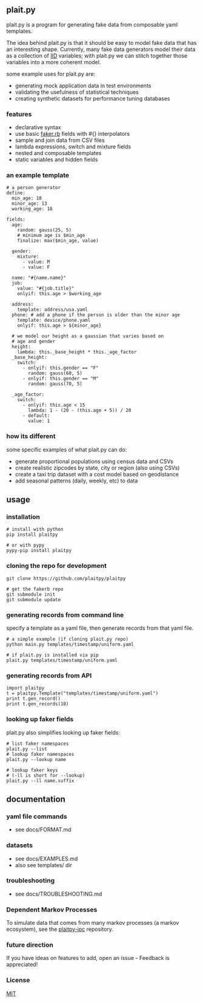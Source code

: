 ## plait.py

plait.py is a program for generating fake data from composable yaml templates.

The idea behind plait.py is that it should be easy to model fake data that
has an interesting shape. Currently, many fake data generators model their data as a
collection of
[IID](https://en.wikipedia.org/wiki/Independent_and_identically_distributed_random_variables)
variables; with plait.py we can stitch together those variables into a more
coherent model.

some example uses for plait.py are:

* generating mock application data in test environments
* validating the usefulness of statistical techniques
* creating synthetic datasets for performance tuning databases

### features

* declarative syntax
* use basic [faker.rb](https://github.com/stympy/faker) fields with #{} interpolators
* sample and join data from CSV files
* lambda expressions, switch and mixture fields
* nested and composable templates
* static variables and hidden fields

### an example template

    # a person generator
    define:
      min_age: 10
      minor_age: 13
      working_age: 18

    fields:
      age:
        random: gauss(25, 5)
        # minimum age is $min_age
        finalize: max($min_age, value)

      gender:
        mixture:
          - value: M
          - value: F

      name: "#{name.name}"
      job:
        value: "#{job.title}"
        onlyif: this.age > $working_age

      address:
        template: address/usa.yaml
      phone: # add a phone if the person is older than the minor age
        template: device/phone.yaml
        onlyif: this.age > ${minor_age}

      # we model our height as a gaussian that varies based on
      # age and gender
      height:
        lambda: this._base_height * this._age_factor
      _base_height:
        switch:
          - onlyif: this.gender == "F"
            random: gauss(60, 5)
          - onlyif: this.gender == "M"
            random: gauss(70, 5)

      _age_factor:
        switch:
          - onlyif: this.age < 15
            lambda: 1 - (20 - (this.age + 5)) / 20
          - default:
            value: 1



### how its different

some specific examples of what plait.py can do:

* generate proportional populations using census data and CSVs
* create realistic zipcodes by state, city or region (also using CSVs)
* create a taxi trip dataset with a cost model based on geodistance
* add seasonal patterns (daily, weekly, etc) to data

## usage

### installation

    # install with python
    pip install plaitpy

    # or with pypy
    pypy-pip install plaitpy

### cloning the repo for development

    git clone https://github.com/plaitpy/plaitpy

    # get the fakerb repo
    git submodule init
    git submodule update

### generating records from command line

specify a template as a yaml file, then generate records from that yaml file.

    # a simple example (if cloning plait.py repo)
    python main.py templates/timestamp/uniform.yaml

    # if plait.py is installed via pip
    plait.py templates/timestamp/uniform.yaml

### generating records from API

    import plaitpy
    t = plaitpy.Template("templates/timestamp/uniform.yaml")
    print t.gen_record()
    print t.gen_records(10)

### looking up faker fields

plait.py also simplifies looking up faker fields:

    # list faker namespaces
    plait.py --list
    # lookup faker namespaces
    plait.py --lookup name

    # lookup faker keys
    # (-ll is short for --lookup)
    plait.py --ll name.suffix

## documentation

### yaml file commands

* see docs/FORMAT.md

### datasets

* see docs/EXAMPLES.md
* also see templates/ dir

### troubleshooting

* see docs/TROUBLESHOOTING.md


### Dependent Markov Processes

To simulate data that comes from many markov processes (a markov ecosystem),
see the [plaitpy-ipc](https://github.com/plaitpy/plaitpy-ipc) repository.

### future direction

If you have ideas on features to add, open an issue - Feedback is appreciated!

### License

[MIT](https://github.com/plaitpy/plaitpy/blob/master/LICENSE.txt)
